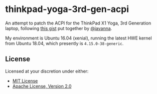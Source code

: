 # thinkpad-yoga-3rd-gen-acpi

An attempt to patch the ACPI for the ThinkPad X1 Yoga, 3rd Generation laptop, following [this gist][gist] put together
by [@javanna][@javanna].

My environment is Ubuntu 16.04 (xenial), running the latest HWE kernel from Ubuntu 18.04, which presently is
`4.15.0-38-generic`.

## License

Licensed at your discretion under either:

 - [MIT License](./LICENSE-MIT)
 - [Apache License, Version 2.0](./LICENSE-APACHE)

 [gist]: https://gist.github.com/javanna/38d019a373085e1ba0c784597bc7ec73
 [@javanna]: https://github.com/javanna
